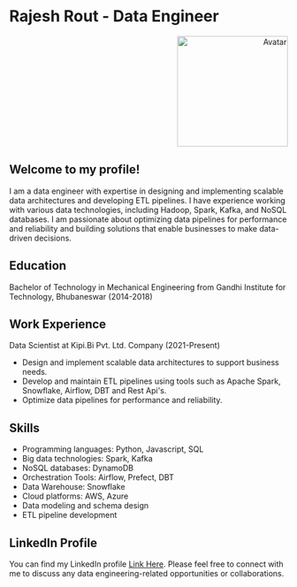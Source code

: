# Rajesh Rout - Data Engineer
<div align="right">
  <img src="https://ibb.co/BG5CfGh" alt="Avatar" width="200" height="200">
</div>


## Welcome to my profile! 

I am a data engineer with expertise in designing and implementing scalable data architectures and developing ETL pipelines. I have experience working with various data technologies, including Hadoop, Spark, Kafka, and NoSQL databases. I am passionate about optimizing data pipelines for performance and reliability and building solutions that enable businesses to make data-driven decisions.

## Education
Bachelor of Technology in Mechanical Engineering from Gandhi Institute for Technology, Bhubaneswar (2014-2018)

## Work Experience
Data Scientist at Kipi.Bi Pvt. Ltd. Company (2021-Present)

- Design and implement scalable data architectures to support business needs.
- Develop and maintain ETL pipelines using tools such as Apache Spark, Snowflake, Airflow, DBT and Rest Api's.
- Optimize data pipelines for performance and reliability.


## Skills
- Programming languages: Python, Javascript, SQL
- Big data technologies: Spark, Kafka
- NoSQL databases: DynamoDB
- Orchestration Tools: Airflow, Prefect, DBT
- Data Warehouse: Snowflake
- Cloud platforms: AWS, Azure
- Data modeling and schema design
- ETL pipeline development

## LinkedIn Profile
You can find my LinkedIn profile [Link Here](https://www.linkedin.com/in/rajeshrout97/). Please feel free to connect with me to discuss any data engineering-related opportunities or collaborations.
